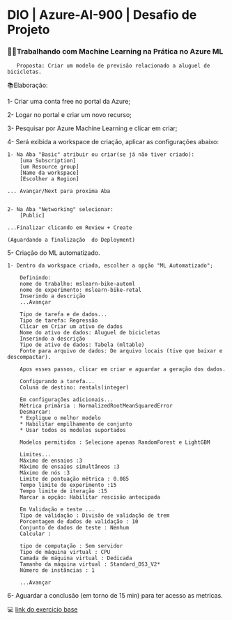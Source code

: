 # DIO | Azure-AI-900 | Desafio de Projeto

### 👩‍💻Trabalhando com Machine Learning na Prática no Azure ML

       Proposta: Criar um modelo de previsão relacionado a aluguel de bicicletas.


 📚Elaboração:

 1- Criar uma conta free no portal da Azure;

 2- Logar no portal e criar um novo recurso;

 3- Pesquisar por Azure Machine Learning e clicar em criar;

 4- Será exibida a workspace de criação, aplicar as configurações abaixo:

    1- Na Aba "Basic" atribuir ou criar(se já não tiver criado):
        [uma Subscription] 
        [um Resource group]
        [Name da workspace]
        [Escolher a Region]

    ... Avançar/Next para proxima Aba 


    2- Na Aba "Networking" selecionar:
        [Public] 

    ...Finalizar clicando em Review + Create

    (Aguardando a finalização  do Deployment)

5- Criação do ML automatizado. 

    1- Dentro da workspace criada, escolher a opção "ML Automatizado";

        Definindo:
        nome do trabalho: mslearn-bike-automl
        nome do experimento: mslearn-bike-retal
        Inserindo a descrição
        ...Avançar

        Tipo de tarefa e de dados...
        Tipo de tarefa: Regressão
        Clicar em Criar um ativo de dados
        Nome do ativo de dados: Aluguel de bicicletas
        Inserindo a descrição
        Tipo de ativo de dados: Tabela (mltable)
        Fonte para arquivo de dados: De arquivo locais (tive que baixar e descompactar).

        Apos esses passos, clicar em criar e aguardar a geração dos dados. 

        Configurando a tarefa...
        Coluna de destino: rentals(integer)

        Em configurações adicionais...
        Métrica primária : NormalizedRootMeanSquaredError
        Desmarcar:
        * Explique o melhor modelo 
        * Habilitar empilhamento de conjunto 
        * Usar todos os modelos suportados
        
        Modelos permitidos : Selecione apenas RandomForest e LightGBM 

        Limites...
        Máximo de ensaios :3
        Máximo de ensaios simultâneos :3
        Máximo de nós :3
        Limite de pontuação métrica : 0.085
        Tempo limite do experimento :15
        Tempo limite de iteração :15
        Marcar a opção: Habilitar rescisão antecipada

        Em Validação e teste ...
        Tipo de validação : Divisão de validação de trem
        Porcentagem de dados de validação : 10
        Conjunto de dados de teste : Nenhum
        Calcular :

        tipo de computação : Sem servidor
        Tipo de máquina virtual : CPU
        Camada de máquina virtual : Dedicada
        Tamanho da máquina virtual : Standard_DS3_V2*
        Número de instâncias : 1

        ...Avançar

6- Aguardar a conclusão (em torno de 15 min) para ter acesso as metricas. 

💻 [link do exercicio base](https://microsoftlearning.github.io/mslearn-ai-fundamentals/Instructions/Labs/01-machine-learning.html)


